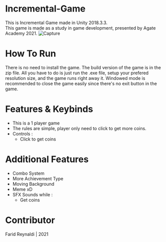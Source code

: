 # Incremental-Game
This is Incremental Game made in Unity 2018.3.3.\
This game is made as a study in game development, presented by Agate Academy 2021.
![Capture](https://user-images.githubusercontent.com/89561572/133623276-ab1f42a6-1cb2-4313-8651-6e52f03525f4.JPG)

# How To Run
There is no need to install the game. The build version of the game is in the zip file. All you have to do is just run the .exe file, setup your prefered resolution size, and the game runs right away it. Windowed mode is recommended to close the game easily since there's no exit button in the game.

# Features & Keybinds
* This is a 1 player game
* The rules are simple, player only need to click to get more coins.
* Controls :
  * Click to get coins
  
# Additional Features
* Combo System
* More Achievement Type
* Moving Background
* Meme xD
* SFX Sounds while :
  * Get coins
  
# Contributor
Farid Reynaldi | 2021
